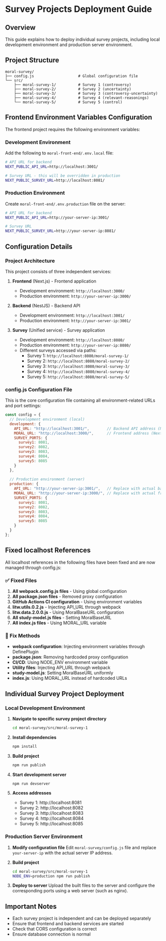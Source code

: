 # Survey Projects Deployment Guide

## Overview
This guide explains how to deploy individual survey projects, including local development environment and production server environment.

## Project Structure
```
moral-survey/
├── config.js                    # Global configuration file
└── src/
    ├── moral-survey-1/          # Survey 1 (controversy)
    ├── moral-survey-2/          # Survey 2 (uncertainty)
    ├── moral-survey-3/          # Survey 3 (controversy-uncertainty)
    ├── moral-survey-4/          # Survey 4 (relevant-reasonings)
    └── moral-survey-5/          # Survey 5 (control)
```

## Frontend Environment Variables Configuration

The frontend project requires the following environment variables:

### Development Environment
Add the following to `moral-front-end/.env.local` file:
```bash
# API URL for backend
NEXT_PUBLIC_API_URL=http://localhost:3001/

# Survey URL - this will be overridden in production
NEXT_PUBLIC_SURVEY_URL=http://localhost:8081/
```

### Production Environment
Create `moral-front-end/.env.production` file on the server:
```bash
# API URL for backend
NEXT_PUBLIC_API_URL=http://your-server-ip:3001/

# Survey URL
NEXT_PUBLIC_SURVEY_URL=http://your-server-ip:8081/
```

## Configuration Details

### Project Architecture
This project consists of three independent services:

1. **Frontend** (Next.js) - Frontend application
   - Development environment: `http://localhost:3000/`
   - Production environment: `http://your-server-ip:3000/`

2. **Backend** (NestJS) - Backend API
   - Development environment: `http://localhost:3001/`
   - Production environment: `http://your-server-ip:3001/`

3. **Survey** (Unified service) - Survey application
   - Development environment: `http://localhost:8080/`
   - Production environment: `http://your-server-ip:8080/`
   - Different surveys accessed via paths:
     - Survey 1: `http://localhost:8080/moral-survey-1/`
     - Survey 2: `http://localhost:8080/moral-survey-2/`
     - Survey 3: `http://localhost:8080/moral-survey-3/`
     - Survey 4: `http://localhost:8080/moral-survey-4/`
     - Survey 5: `http://localhost:8080/moral-survey-5/`

### config.js Configuration File
This is the core configuration file containing all environment-related URLs and port settings:

```javascript
const config = {
  // Development environment (local)
  development: {
    API_URL: "http://localhost:3001/",        // Backend API address (NestJS)
    MORAL_URL: "http://localhost:3000/",      // Frontend address (Next.js)
    SURVEY_PORTS: {
      survey1: 8081,
      survey2: 8082,
      survey3: 8083,
      survey4: 8084,
      survey5: 8085
    }
  },
  
  // Production environment (server)
  production: {
    API_URL: "http://your-server-ip:3001/",   // Replace with actual backend server IP
    MORAL_URL: "http://your-server-ip:3000/", // Replace with actual frontend server IP
    SURVEY_PORTS: {
      survey1: 8081,
      survey2: 8082,
      survey3: 8083,
      survey4: 8084,
      survey5: 8085
    }
  }
};
```

## Fixed localhost References

All localhost references in the following files have been fixed and are now managed through config.js:

### ✅ Fixed Files
1. **All webpack.config.js files** - Using global configuration
2. **All package.json files** - Removed proxy configuration
3. **GitHub Actions CI configuration** - Using environment variables
4. **litw.utils.0.2.js** - Injecting API_URL through webpack
5. **litw.data.2.0.0.js** - Using MoralBaseURL configuration
6. **All study-model.js files** - Setting MoralBaseURL
7. **All index.js files** - Using MORAL_URL variable

### 🔧 Fix Methods
- **webpack configuration**: Injecting environment variables through DefinePlugin
- **package.json**: Removing hardcoded proxy configuration
- **CI/CD**: Using NODE_ENV environment variable
- **Utility files**: Injecting API_URL through webpack
- **study-model.js**: Setting MoralBaseURL uniformly
- **index.js**: Using MORAL_URL instead of hardcoded URLs

## Individual Survey Project Deployment

### Local Development Environment

1. **Navigate to specific survey project directory**
   ```bash
   cd moral-survey/src/moral-survey-1
   ```

2. **Install dependencies**
   ```bash
   npm install
   ```

3. **Build project**
   ```bash
   npm run publish
   ```

4. **Start development server**
   ```bash
   npm run devserver
   ```

5. **Access addresses**
   - Survey 1: http://localhost:8081
   - Survey 2: http://localhost:8082
   - Survey 3: http://localhost:8083
   - Survey 4: http://localhost:8084
   - Survey 5: http://localhost:8085

### Production Server Environment

1. **Modify configuration file**
   Edit `moral-survey/config.js` file and replace `your-server-ip` with the actual server IP address.

2. **Build project**
   ```bash
   cd moral-survey/src/moral-survey-1
   NODE_ENV=production npm run publish
   ```

3. **Deploy to server**
   Upload the built files to the server and configure the corresponding ports using a web server (such as nginx).

## Important Notes

- Each survey project is independent and can be deployed separately
- Ensure that frontend and backend services are started
- Check that CORS configuration is correct
- Ensure database connection is normal